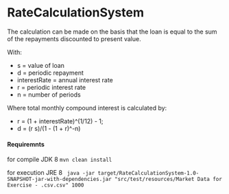# RateCalculationSystem

The calculation can be made on the basis that the loan is equal to the sum of the repayments discounted to present value.

With:

- s = value of loan
- d = periodic repayment
- interestRate = annual interest rate
- r = periodic interest rate
- n = number of periods

Where total monthly compound interest is calculated by:
- r = (1 + interestRate)^(1/12) - 1; 
- d = (r s)/(1 - (1 + r)^-n)

#### Requiremnts
for compile JDK 8
```mvn clean install```

for execution JRE 8
``` java -jar target/RateCalculationSystem-1.0-SNAPSHOT-jar-with-dependencies.jar "src/test/resources/Market Data for Exercise - .csv.csv" 1000```
